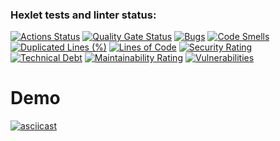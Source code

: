 ### Hexlet tests and linter status:
[![Actions Status](https://github.com/ndreyserg/java-project-61/actions/workflows/hexlet-check.yml/badge.svg)](https://github.com/ndreyserg/java-project-61/actions)
[![Quality Gate Status](https://sonarcloud.io/api/project_badges/measure?project=ndreyserg_java-project-61&metric=alert_status)](https://sonarcloud.io/summary/new_code?id=ndreyserg_java-project-61)
[![Bugs](https://sonarcloud.io/api/project_badges/measure?project=ndreyserg_java-project-61&metric=bugs)](https://sonarcloud.io/summary/new_code?id=ndreyserg_java-project-61)
[![Code Smells](https://sonarcloud.io/api/project_badges/measure?project=ndreyserg_java-project-61&metric=code_smells)](https://sonarcloud.io/summary/new_code?id=ndreyserg_java-project-61)
[![Duplicated Lines (%)](https://sonarcloud.io/api/project_badges/measure?project=ndreyserg_java-project-61&metric=duplicated_lines_density)](https://sonarcloud.io/summary/new_code?id=ndreyserg_java-project-61)
[![Lines of Code](https://sonarcloud.io/api/project_badges/measure?project=ndreyserg_java-project-61&metric=ncloc)](https://sonarcloud.io/summary/new_code?id=ndreyserg_java-project-61)
[![Security Rating](https://sonarcloud.io/api/project_badges/measure?project=ndreyserg_java-project-61&metric=security_rating)](https://sonarcloud.io/summary/new_code?id=ndreyserg_java-project-61)
[![Technical Debt](https://sonarcloud.io/api/project_badges/measure?project=ndreyserg_java-project-61&metric=sqale_index)](https://sonarcloud.io/summary/new_code?id=ndreyserg_java-project-61)
[![Maintainability Rating](https://sonarcloud.io/api/project_badges/measure?project=ndreyserg_java-project-61&metric=sqale_rating)](https://sonarcloud.io/summary/new_code?id=ndreyserg_java-project-61)
[![Vulnerabilities](https://sonarcloud.io/api/project_badges/measure?project=ndreyserg_java-project-61&metric=vulnerabilities)](https://sonarcloud.io/summary/new_code?id=ndreyserg_java-project-61)

# Demo
[![asciicast](https://asciinema.org/a/xq6p3SxrB1tHuh7mXVhWsKtvj.svg)](https://asciinema.org/a/xq6p3SxrB1tHuh7mXVhWsKtvj)